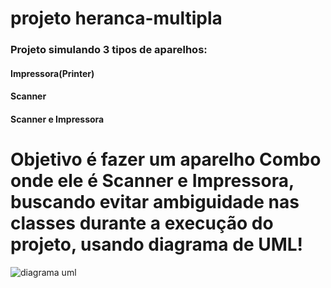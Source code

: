 # projeto heranca-multipla
### Projeto simulando 3 tipos de aparelhos: 
#### Impressora(Printer) 
#### Scanner
#### Scanner e Impressora

# Objetivo é fazer um aparelho Combo onde ele é Scanner e Impressora, buscando evitar ambiguidade nas classes durante a execução do projeto, usando diagrama de UML!

![diagrama uml](https://github.com/alexandre21ssouza/heranca-multipla/assets/103068697/b5dcdf7d-27be-4acd-9ade-08322ba2e7d4)
